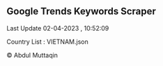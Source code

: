 

## Google Trends Keywords Scraper 
 
Last Update 02-04-2023 , 10:52:09

Country List :
VIETNAM.json



© Abdul Muttaqin 
